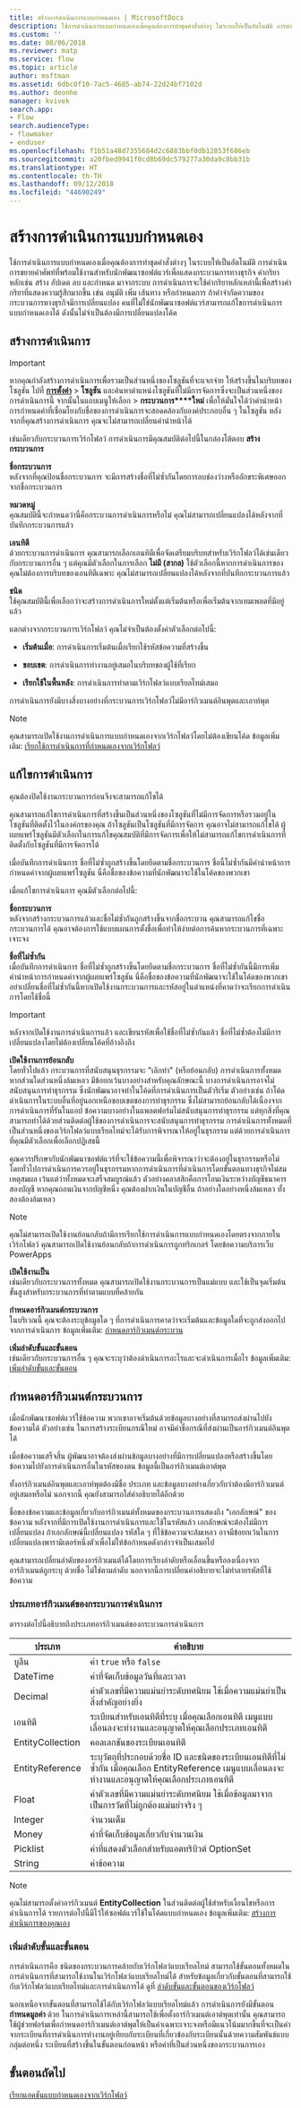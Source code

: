 ```yaml
---
title: สร้างการดำเนินการแบบกำหนดเอง | MicrosoftDocs
description: ใช้การดำเนินการแบบกำหนดเองเมื่อคุณต้องการทำชุดคำสั่งต่างๆ ในระบบให้เป็นอัตโนมัติ การดำเนินการขยายคำศัพท์ที่พร้อมใช้งานสำหรับนักพัฒนาซอฟต์แวร์เพื่อแสดงกระบวนการทางธุรกิจ
ms.custom: ''
ms.date: 08/06/2018
ms.reviewer: matp
ms.service: flow
ms.topic: article
author: msftman
ms.assetid: 6dbc0f10-7ac5-4685-ab74-22d24bf7102d
ms.author: deonhe
manager: kvivek
search.app:
- Flow
search.audienceType:
- flowmaker
- enduser
ms.openlocfilehash: f1b51a48d7355684d2c6883bbf0db12853f686eb
ms.sourcegitcommit: a20fbed9941f0cd8b69dc579277a30da9c8bb31b
ms.translationtype: HT
ms.contentlocale: th-TH
ms.lasthandoff: 09/12/2018
ms.locfileid: "44690249"
---
```

# <a name="create-a-custom-action"></a>สร้างการดำเนินการแบบกำหนดเอง

ใช้การดำเนินการแบบกำหนดเองเมื่อคุณต้องการทำชุดคำสั่งต่างๆ ในระบบให้เป็นอัตโนมัติ การดำเนินการขยายคำศัพท์ที่พร้อมใช้งานสำหรับนักพัฒนาซอฟต์แวร์เพื่อแสดงกระบวนการทางธุรกิจ คำกริยาหลักเช่น สร้าง อัปเดต ลบ และกำหนด มาจากระบบ การดำเนินการจะใช้คำกริยาหลักเหล่านี้เพื่อสร้างคำกริยาที่แสดงความรู้สึกมากขึ้น เช่น อนุมัติ เพิ่ม เส้นทาง หรือกำหนดการ ถ้าคำจำกัดความของกระบวนการทางธุรกิจมีการเปลี่ยนแปลง คนที่ไม่ใช่นักพัฒนาซอฟต์แวร์สามารถแก้ไขการดำเนินการแบบกำหนดเองได้ ดังนั้นไม่จำเป็นต้องมีการเปลี่ยนแปลงโค้ด  
  
<a name="create"></a>   
## <a name="create-an-action"></a>สร้างการดำเนินการ  
  
> [!IMPORTANT]
>  หากคุณกำลังสร้างการดำเนินการเพื่อรวมเป็นส่วนหนึ่งของโซลูชันที่จะแจกจ่าย ให้สร้างขึ้นในบริบทของโซลูชัน ไปที่ **[การตั้งค่า](/powerapps/maker/model-driven-apps/advanced-navigation#settings)** > **โซลูชัน** และค้นหาตำแหน่งโซลูชันที่ไม่มีการจัดการซึ่งจะเป็นส่วนหนึ่งของการดำเนินการนี้ จากนั้นในแถบเมนูให้เลือก  > **กระบวนการ****ใหม่** เพื่อให้มั่นใจได้ว่าคำนำหน้าการกำหนดค่าที่เชื่อมโยงกับชื่อของการดำเนินการจะสอดคล้องกับองค์ประกอบอื่น ๆ ในโซลูชัน หลังจากที่คุณสร้างการดำเนินการ คุณจะไม่สามารถเปลี่ยนคำนำหน้าได้  
  
 เช่นเดียวกับกระบวนการเวิร์กโฟลว์ การดำเนินการมีคุณสมบัติต่อไปนี้ในกล่องโต้ตอบ **สร้างกระบวนการ**  
  
 **ชื่อกระบวนการ**  
 หลังจากที่คุณป้อนชื่อกระบวนการ จะมีการสร้างชื่อที่ไม่ซ้ำกันโดยการลบช่องว่างหรืออักขระพิเศษออกจากชื่อกระบวนการ  
  
 **หมวดหมู่**  
 คุณสมบัตินี้จะกำหนดว่านี่คือกระบวนการดำเนินการหรือไม่ คุณไม่สามารถเปลี่ยนแปลงได้หลังจากที่บันทึกกระบวนการแล้ว  
  
 **เอนทิตี**  
 ด้วยกระบวนการดำเนินการ คุณสามารถเลือกเอนทิตีเพื่อจัดเตรียมบริบทสำหรับเวิร์กโฟลว์ได้เช่นเดียวกับกระบวนการอื่น ๆ แต่คุณมีตัวเลือกในการเลือก **ไม่มี (สากล)** ใช้ตัวเลือกนี้หากการดำเนินการของคุณไม่ต้องการบริบทของเอนทิตีเฉพาะ คุณไม่สามารถเปลี่ยนแปลงได้หลังจากที่บันทึกกระบวนการแล้ว  
  
 **ชนิด**  
 ใช้คุณสมบัตินี้เพื่อเลือกว่าจะสร้างการดำเนินการใหม่ตั้งแต่เริ่มต้นหรือเพื่อเริ่มต้นจากเทมเพลตที่มีอยู่แล้ว  
 
แตกต่างจากกระบวนการเวิร์กโฟลว์ คุณไม่จำเป็นต้องตั้งค่าตัวเลือกต่อไปนี้:  
  
- **เริ่มต้นเมื่อ**: การดำเนินการเริ่มต้นเมื่อเรียกใช้รหัสข้อความที่สร้างขึ้น  
  
- **ขอบเขต**: การดำเนินการทำงานอยู่เสมอในบริบทของผู้ใช้ที่เรียก  
  
- **เรียกใช้ในพื้นหลัง**: การดำเนินการทำตามเวิร์กโฟลว์แบบเรียลไทม์เสมอ  
  
การดำเนินการยังมีบางสิ่งบางอย่างที่กระบวนการเวิร์กโฟลว์ไม่มีอาร์กิวเมนต์อินพุตและเอาท์พุต

> [!NOTE]
> คุณสามารถเปิดใช้งานการดำเนินการแบบกำหนดเองจากเวิร์กโฟลว์โดยไม่ต้องเขียนโค้ด ข้อมูลเพิ่มเติม: [เรียกใช้การดำเนินการที่กำหนดเองจากเวิร์กโฟลว์](invoke-custom-actions-workflow-dialog.md)
 
<a name="edit"></a>   
## <a name="edit-an-action"></a>แก้ไขการดำเนินการ  
 คุณต้องปิดใช้งานกระบวนการก่อนจึงจะสามารถแก้ไขได้  
  
 คุณสามารถแก้ไขการดำเนินการที่สร้างขึ้นเป็นส่วนหนึ่งของโซลูชันที่ไม่มีการจัดการหรือรวมอยู่ในโซลูชันที่ติดตั้งไว้ในองค์กรของคุณ ถ้าโซลูชันเป็นโซลูชันที่มีการจัดการ คุณอาจไม่สามารถแก้ไขได้ ผู้เผยแพร่โซลูชันมีตัวเลือกในการแก้ไขคุณสมบัติที่มีการจัดการเพื่อให้ไม่สามารถแก้ไขการดำเนินการที่ติดตั้งกับโซลูชันที่มีการจัดการได้  
  
 เมื่อบันทึกการดำเนินการ ชื่อที่ไม่ซ้ำถูกสร้างขึ้นโดยยึดตามชื่อกระบวนการ ชื่อนี้ไม่ซ้ำกันมีคำนำหน้าการกำหนดค่าจากผู้เผยแพร่โซลูชัน นี่คือชื่อของข้อความที่นักพัฒนาจะใช้ในโค้ดของพวกเขา  
  
 เมื่อแก้ไขการดำเนินการ คุณมีตัวเลือกต่อไปนี้:  
  
 **ชื่อกระบวนการ**  
 หลังจากสร้างกระบวนการแล้วและชื่อไม่ซ้ำกันถูกสร้างขึ้นจากชื่อกระบวน คุณสามารถแก้ไขชื่อกระบวนการได้ คุณอาจต้องการใช้แบบแผนการตั้งชื่อเพื่อทำให้ง่ายต่อการค้นหากระบวนการที่เฉพาะเจาะจง  
  
 **ชื่อที่ไม่ซ้ำกัน**  
 เมื่อบันทึกการดำเนินการ ชื่อที่ไม่ซ้ำถูกสร้างขึ้นโดยยึดตามชื่อกระบวนการ ชื่อที่ไม่ซ้ำกันนี้มีการเพิ่มคำนำหน้าการกำหนดค่าจากผู้เผยแพร่โซลูชัน นี่คือชื่อของข้อความที่นักพัฒนาจะใช้ในโค้ดของพวกเขา อย่าเปลี่ยนชื่อที่ไม่ซ้ำกันนี้หากเปิดใช้งานกระบวนการและรหัสอยู่ในตำแหน่งที่คาดว่าจะเรียกการดำเนินการโดยใช้ชื่อนี้  
  
> [!IMPORTANT]
>  หลังจากเปิดใช้งานการดำเนินการแล้ว และเขียนรหัสเพื่อใช้ชื่อที่ไม่ซ้ำกันแล้ว ชื่อที่ไม่ซ้ำต้องไม่มีการเปลี่ยนแปลงโดยไม่ต้องเปลี่ยนโค้ดที่อ้างอิงถึง  
  
 **เปิดใช้งานการย้อนกลับ**  
 โดยทั่วไปแล้ว กระบวนการที่สนับสนุนธุรกรรมจะ "เลิกทำ" (หรือย้อนกลับ) การดำเนินการทั้งหมดหากส่วนใดส่วนหนึ่งล้มเหลว มีข้อยกเว้นบางอย่างสำหรับคุณลักษณะนี้ บางการดำเนินการอาจไม่สนับสนุนการทำธุรกรรม ซึ่งนักพัฒนาอาจทำในโค้ดที่การดำเนินการเป็นตัวริเริ่ม ตัวอย่างเช่น ถ้าโค้ดดำเนินการในระบบอื่นที่อยู่นอกเหนือขอบเขตของการทำธุรกรรม ซึ่งไม่สามารถย้อนกลับได้เนื่องจากการดำเนินการที่รันในแอป ข้อความบางอย่างในแพลตฟอร์มไม่สนับสนุนการทำธุรกรรม แต่ทุกสิ่งที่คุณสามารถทำได้ด้วยส่วนติดต่อผู้ใช้ของการดำเนินการจะสนับสนุนการทำธุรกรรม การดำเนินการทั้งหมดที่เป็นส่วนหนึ่งของเวิร์กโฟลว์แบบเรียลไทม์จะได้รับการพิจารณาให้อยู่ในธุรกรรม แต่ด้วยการดำเนินการที่คุณมีตัวเลือกเพื่อเลือกปฏิเสธนี้  
  
 คุณควรปรึกษากับนักพัฒนาซอฟต์แวร์ที่จะใช้ข้อความนี้เพื่อพิจารณาว่าจะต้องอยู่ในธุรกรรมหรือไม่ โดยทั่วไปการดำเนินการควรอยู่ในธุรกรรมหากการดำเนินการที่ดำเนินการโดยขั้นตอนทางธุรกิจไม่สมเหตุสมผล เว้นแต่ว่าทั้งหมดจะเสร็จสมบูรณ์แล้ว ตัวอย่างคลาสสิกคือการโอนเงินระหว่างบัญชีธนาคารสองบัญชี หากคุณถอนเงินจากบัญชีหนึ่ง คุณต้องฝากเงินในบัญชีอื่น ถ้าอย่างใดอย่างหนึ่งล้มเหลว ทั้งสองต้องล้มเหลว  
  
> [!NOTE]
>  คุณไม่สามารถเปิดใช้งานย้อนกลับถ้ามีการเรียกใช้การดำเนินการแบบกำหนดเองโดยตรงจากภายในเวิร์กโฟลว์ คุณสามารถเปิดใช้งานย้อนกลับถ้าการดำเนินการถูกทริกเกอร์ โดยข้อความบริการเว็บ PowerApps  
  
 **เปิดใช้งานเป็น**  
 เช่นเดียวกับกระบวนการทั้งหมด คุณสามารถเปิดใช้งานกระบวนการเป็นแม่แบบ และใช้เป็นจุดเริ่มต้นขั้นสูงสำหรับกระบวนการที่ทำตามแบบที่คล้ายกัน  
  
 **กำหนดอาร์กิวเมนต์กระบวนการ**  
 ในบริเวณนี้ คุณจะต้องระบุข้อมูลใด ๆ ที่การดำเนินการคาดว่าจะเริ่มต้นและข้อมูลใดที่จะถูกส่งออกไปจากการดำเนินการ ข้อมูลเพิ่มเติม: [กำหนดอาร์กิวเมนต์กระบวน](#define-process-arguments)  
  
 **เพิ่มลำดับขั้นและขั้นตอน**  
 เช่นเดียวกับกระบวนการอื่น ๆ คุณจะระบุว่าต้องดำเนินการอะไรและจะดำเนินการเมื่อไร ข้อมูลเพิ่มเติม: [เพิ่มลำดับขั้นและขั้นตอน](#add-stages-and-steps)

<a name="BKMK_DefineProcessArgs"></a>   
## <a name="define-process-arguments"></a>กำหนดอาร์กิวเมนต์กระบวนการ  
 เมื่อนักพัฒนาซอฟต์แวร์ใช้ข้อความ พวกเขาอาจเริ่มต้นด้วยข้อมูลบางอย่างที่สามารถส่งผ่านไปยังข้อความได้ ตัวอย่างเช่น ในการสร้างระเบียนกรณีใหม่ อาจมีค่าขื่อกรณีที่ส่งผ่านเป็นอาร์กิวเมนต์อินพุตได้  
  
 เมื่อข้อความเสร็จสิ้น ผู้พัฒนาอาจต้องส่งผ่านข้อมูลบางอย่างที่มีการเปลี่ยนแปลงหรือสร้างขึ้นโดยข้อความไปยังการดำเนินการอื่นในรหัสของตน ข้อมูลนี้เป็นอาร์กิวเมนต์เอาต์พุต  
  
 ทั้งอาร์กิวเมนต์อินพุตและเอาท์พุตต้องมีชื่อ ประเภท และข้อมูลบางอย่างเกี่ยวกับว่าต้องมีอาร์กิวเมนต์อยู่เสมอหรือไม่ นอกจากนี้ คุณยังสามารถใส่คำอธิบายได้อีกด้วย  
  
 ชื่อของข้อความและข้อมูลเกี่ยวกับอาร์กิวเมนต์ทั้งหมดของกระบวนการแสดงถึง "เอกลักษณ์" ของข้อความ หลังจากที่มีการเปิดใช้งานการดำเนินการและใช้ในรหัสแล้ว เอกลักษณ์จะต้องไม่มีการเปลี่ยนแปลง ถ้าเอกลักษณ์นี้เปลี่ยนแปลง รหัสใด ๆ ที่ใช้ข้อความจะล้มเหลว อาจมีข้อยกเว้นในการเปลี่ยนแปลงพารามิเตอร์หนึ่งตัวเพื่อไม่ให้ข้อกำหนดดังกล่าวจำเป็นเสมอไป  
  
 คุณสามารถเปลี่ยนลำดับของอาร์กิวเมนต์ได้โดยการเรียงลำดับหรือเลื่อนขึ้นหรือลงเนื่องจากอาร์กิวเมนต์ถูกระบุ ด้วยชื่อ ไม่ใช่ตามลำดับ นอกจากนี้การเปลี่ยนคำอธิบายจะไม่ทำลายรหัสที่ใช้ข้อความ  
  
### <a name="action-process-argument-types"></a>ประเภทอาร์กิวเมนต์ของกระบวนการดำเนินการ  
 ตารางต่อไปนี้อธิบายถึงประเภทอาร์กิวเมนต์ของกระบวนการดำเนินการ  
  
|ประเภท|คำอธิบาย|  
|----------|-----------------|  
|บูลีน|ค่า `true` หรือ `false`|  
|DateTime|ค่าที่จัดเก็บข้อมูลวันที่และเวลา|  
|Decimal|ค่าตัวเลขที่มีความแม่นยำระดับทศนิยม ใช้เมื่อความแม่นยำเป็นสิ่งสำคัญอย่างยิ่ง|  
|เอนทิตี|ระเบียนสำหรับเอนทิตีที่ระบุ เมื่อคุณเลือกเอนทิตี เมนูแบบเลื่อนลงจะทำงานและอนุญาตให้คุณเลือกประเภทเอนทิตี|  
|EntityCollection|คอลเลกชันของระเบียนเอนทิตี|  
|EntityReference|ระบุวัตถุที่ประกอบด้วยชื่อ ID และชนิดของระเบียนเอนทิตีที่ไม่ซ้ำกัน เมื่อคุณเลือก EntityReference เมนูแบบเลื่อนลงจะทำงานและอนุญาตให้คุณเลือกประเภทเอนทิตี|  
|Float|ค่าตัวเลขที่มีความแม่นยำระดับทศนิยม ใช้เมื่อข้อมูลมาจากเป็นการวัดที่ไม่ถูกต้องแม่นยำจริง ๆ|  
|Integer|จำนวนเต็ม|  
|Money|ค่าที่จัดเก็บข้อมูลเกี่ยวกับจำนวนเงิน|  
|Picklist|ค่าที่แสดงตัวเลือกสำหรับแอตทริบิวต์ OptionSet|  
|String|ค่าข้อความ|  
  
> [!NOTE]
> คุณไม่สามารถตั้งค่าอาร์กิวเมนต์ **EntityCollection** ในส่วนติดต่อผู้ใช้สำหรับเงื่อนไขหรือการดำเนินการได้ รายการต่อไปนี้มีไว้ให้ซอฟต์แวร์ใช้ในโค้ดแบบกำหนดเอง ข้อมูลเพิ่มเติม: [สร้างการดำเนินการของคุณเอง](https://docs.microsoft.com/dynamics365/customer-engagement/developer/create-own-actions) 
  
<a name="BKMK_AddStagesConditionsAndActions"></a>   
### <a name="add-stages-and-steps"></a>เพิ่มลำดับขั้นและขั้นตอน  
 การดำเนินการคือ ชนิดของกระบวนการคล้ายกับเวิร์กโฟลว์แบบเรียลไทม์ สามารถใช้ขั้นตอนทั้งหมดในการดำเนินการที่สามารถใช้งานในเวิร์กโฟลว์แบบเรียลไทม์ได้ สำหรับข้อมูลเกี่ยวกับขั้นตอนที่สามารถใช้กับเวิร์กโฟลว์แบบเรียลไทม์และการดำเนินการได้ ดูที่ [ลำดับขั้นและขั้นตอนของเวิร์กโฟลว์](configure-workflow-steps.md)  
  
 นอกเหนือจากขั้นตอนที่สามารถใช้ได้กับเวิร์กโฟลว์แบบเรียลไทม์แล้ว การดำเนินการยังมีขั้นตอน **กำหนดมูลค่า** ด้วย  ในการดำเนินการเหล่านี้สามารถใช้เพื่อตั้งอาร์กิวเมนต์เอาต์พุตเท่านั้น คุณสามารถใช้ผู้ช่วยฟอร์มเพื่อกำหนดอาร์กิวเมนต์เอาต์พุตให้เป็นค่าเฉพาะเจาะจงหรือมีแนวโน้มมากขึ้นที่จะเป็นค่าจากระเบียนที่การดำเนินการทำงานอยู่เทียบกับระเบียนที่เกี่ยวข้องกับระเบียนนั้นด้วยความสัมพันธ์แบบกลุ่มต่อหนึ่ง ระเบียนที่สร้างขึ้นในขั้นตอนก่อนหน้า หรือค่าที่เป็นส่วนหนึ่งของกระบวนการเอง  
  
## <a name="next-steps"></a>ขั้นตอนถัดไป  
 [เรียกแอคชันแบบกำหนดเองจากเวิร์กโฟลว์](invoke-custom-actions-workflow-dialog.md)   

 
 
